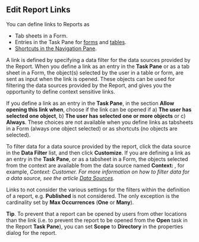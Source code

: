 ## Edit Report Links

You can define links to Reports as

*   Tab sheets in a Form.
*   Entries in the Task Pane for [forms](../../defining-the-application-model/object-class/modify-an-object--or-identifier-domain/explore.md) and [tables](../../defining-the-application-model/tables/events.md).
*   [Shortcuts in the Navigation Pane](../../defining-the-application-model/navigation-pane.md).

A link is defined by specifying a data filter for the data sources provided by the Report. When you define a link as an entry in the **Task Pane** or as a tab sheet in a Form, the object(s) selected by the user in a table or form, are sent as input when the link is opened. These objects can be used for filtering the data sources provided by the Report, and gives you the opportunity to define context sensitive links.

If you define a link as an entry in the **Task Pane**, in the section **Allow opening this link when**, choose if the link can be opened if a) **The user has selected one object**, b) **The user has selected one or more objects** or c) **Always**. These choices are not available when you define links as tabsheets in a Form (always one object selected) or as shortcuts (no objects are selected).

To filter data for a data source provided by the report, click the data source in the **Data Filter** list, and then click **Customize**. If you are defining a link as an entry in the **Task Pane**, or as a tabsheet in a Form, the objects selected from the context are available from the data source named **Context: <type>**, for example, <span style="FONT-STYLE: italic">Context: Customer. For more information on how to filter data for a data source, see the article [Data Sources](../../defining-the-application-model/action-orchestration/data-sources.md).

Links to not consider the various settings for the filters within the definition of a report, e.g. **Published** is not considered. The only exception is the cardinality set by **Max Occurrences** (**One** or **Many**).  

**Tip**. To prevent that a report can be opened by users from other locations than the link (i.e. to prevent the report to be opened from the **Open** task in the Report **Task Pane**), you can set **Scope** to **Directory** in the properties dialog for the report.